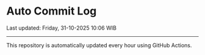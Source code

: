 # Auto Commit Log

Last updated: Friday, 31-10-2025 10:06 WIB

---

This repository is automatically updated every hour using GitHub Actions.
